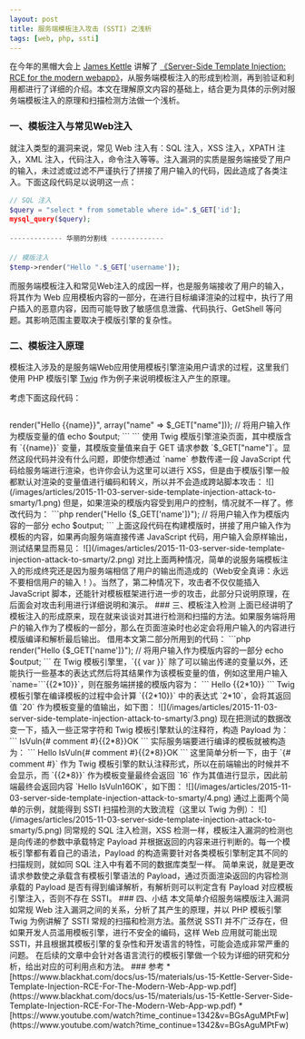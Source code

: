```yaml
---
layout: post
title: 服务端模板注入攻击 (SSTI) 之浅析
tags: [web, php, ssti]
---
```


在今年的黑帽大会上 [James Kettle](http://blog.portswigger.net/) 讲解了 [《Server-Side Template Injection: RCE for the modern webapp》](https://www.blackhat.com/docs/us-15/materials/us-15-Kettle-Server-Side-Template-Injection-RCE-For-The-Modern-Web-App-wp.pdf)，从服务端模板注入的形成到检测，再到验证和利用都进行了详细的介绍。本文在理解原文内容的基础上，结合更为具体的示例对服务端模板注入的原理和扫描检测方法做一个浅析。

### 一、模板注入与常见Web注入

就注入类型的漏洞来说，常见 Web 注入有：SQL 注入，XSS 注入，XPATH 注入，XML 注入，代码注入，命令注入等等。注入漏洞的实质是服务端接受了用户的输入，未过滤或过滤不严谨执行了拼接了用户输入的代码，因此造成了各类注入。下面这段代码足以说明这一点：

```php
// SQL 注入
$query = "select * from sometable where id=".$_GET['id'];
mysql_query($query);

------------- 华丽的分割线 -------------

// 模版注入
$temp->render("Hello ".$_GET['username']);
```

而服务端模板注入和常见Web注入的成因一样，也是服务端接收了用户的输入，将其作为 Web 应用模板内容的一部分，在进行目标编译渲染的过程中，执行了用户插入的恶意内容，因而可能导致了敏感信息泄露、代码执行、GetShell 等问题。其影响范围主要取决于模版引擎的复杂性。

### 二、模板注入原理

模板注入涉及的是服务端Web应用使用模板引擎渲染用户请求的过程，这里我们使用 PHP 模版引擎 [Twig](http://twig.sensiolabs.org/) 作为例子来说明模板注入产生的原理。

考虑下面这段代码：

```php
```
<?php
require_once dirname(__FILE__).'/../lib/Twig/Autoloader.php';
Twig_Autoloader::register(true);

$twig = new Twig_Environment(new Twig_Loader_String());
$output = $twig->render("Hello {{name}}", array("name" => $_GET["name"]));  // 将用户输入作为模版变量的值
echo $output;
```
```

使用 Twig 模版引擎渲染页面，其中模版含有 `{{name}}` 变量，其模版变量值来自于 GET 请求参数 `$_GET["name"]`。显然这段代码并没有什么问题，即使你想通过 `name` 参数传递一段 JavaScript 代码给服务端进行渲染，也许你会认为这里可以进行 XSS，但是由于模版引擎一般都默认对渲染的变量值进行编码和转义，所以并不会造成跨站脚本攻击：

![](/images/articles/2015-11-03-server-side-template-injection-attack-to-smarty/1.png)

但是，如果渲染的模版内容受到用户的控制，情况就不一样了。修改代码为：

```php
<?php
require_once dirname(__FILE__).'/../lib/Twig/Autoloader.php';
Twig_Autoloader::register(true);

$twig = new Twig_Environment(new Twig_Loader_String());
$output = $twig->render("Hello {$_GET['name']}");  // 将用户输入作为模版内容的一部分
echo $output;
```

上面这段代码在构建模版时，拼接了用户输入作为模板的内容，如果再向服务端直接传递 JavaScript 代码，用户输入会原样输出，测试结果显而易见：

![](/images/articles/2015-11-03-server-side-template-injection-attack-to-smarty/2.png)

对比上面两种情况，简单的说服务端模板注入的形成终究还是因为服务端相信了用户的输出而造成的（Web安全真谛：永远不要相信用户的输入！）。当然了，第二种情况下，攻击者不仅仅能插入 JavaScript 脚本，还能针对模板框架进行进一步的攻击，此部分只说明原理，在后面会对攻击利用进行详细说明和演示。

### 三、模板注入检测

上面已经讲明了模板注入的形成原来，现在就来谈谈对其进行检测和扫描的方法。如果服务端将用户的输入作为了模板的一部分，那么在页面渲染时也必定会将用户输入的内容进行模版编译和解析最后输出。

借用本文第二部分所用到的代码：

```php
<?php
require_once dirname(__FILE__).'/../lib/Twig/Autoloader.php';
Twig_Autoloader::register(true);

$twig = new Twig_Environment(new Twig_Loader_String());
$output = $twig->render("Hello {$_GET['name']}");  // 将用户输入作为模版内容的一部分
echo $output;
```

在 Twig 模板引擎里，`{{ var }}` 除了可以输出传递的变量以外，还能执行一些基本的表达式然后将其结果作为该模板变量的值，例如这里用户输入 `name=```{{2*10}}`，则在服务端拼接的模版内容为：

```
    Hello {{2*10}}
```
    
Twig 模板引擎在编译模板的过程中会计算 `{{2*10}}` 中的表达式 `2*10`，会将其返回值 `20` 作为模板变量的值输出，如下图：

![](/images/articles/2015-11-03-server-side-template-injection-attack-to-smarty/3.png)

现在把测试的数据改变一下，插入一些正常字符和 Twig 模板引擎默认的注释符，构造 Payload 为：

```
    IsVuln{# comment #}{{2*8}}OK
```
    
实际服务端要进行编译的模板就被构造为：

```
    Hello IsVuln{# comment #}{{2*8}}OK
```
    
这里简单分析一下，由于 `{# comment #}` 作为 Twig 模板引擎的默认注释形式，所以在前端输出的时候并不会显示，而 `{{2*8}}` 作为模板变量最终会返回 `16` 作为其值进行显示，因此前端最终会返回内容 `Hello IsVuln16OK`，如下图：
    
![](/images/articles/2015-11-03-server-side-template-injection-attack-to-smarty/4.png)

通过上面两个简单的示例，就能得到 SSTI 扫描检测的大致流程（这里以 Twig 为例）：

![](/images/articles/2015-11-03-server-side-template-injection-attack-to-smarty/5.png)

同常规的 SQL 注入检测，XSS 检测一样，模板注入漏洞的检测也是向传递的参数中承载特定 Payload 并根据返回的内容来进行判断的。每一个模板引擎都有着自己的语法，Payload 的构造需要针对各类模板引擎制定其不同的扫描规则，就如同 SQL 注入中有着不同的数据库类型一样。

简单来说，就是更改请求参数使之承载含有模板引擎语法的 Payload，通过页面渲染返回的内容检测承载的 Payload 是否有得到编译解析，有解析则可以判定含有 Payload 对应模板引擎注入，否则不存在 SSTI。

### 四、小结

本文简单介绍服务端模版注入漏洞如常规 Web 注入漏洞之间的关系，分析了其产生的原理，并以 PHP 模板引擎 Twig 为例讲解了 SSTI 常规的扫描和检测方法。虽然说 SSTI 并不广泛存在，但如果开发人员滥用模板引擎，进行不安全的编码，这样 Web 应用就可能出现 SSTI，并且根据其模板引擎的复杂性和开发语言的特性，可能会造成非常严重的问题。

在后续的文章中会针对各语言流行的模板引擎做一个较为详细的研究和分析，给出对应的可利用点和方法。

### 参考

* [https://www.blackhat.com/docs/us-15/materials/us-15-Kettle-Server-Side-Template-Injection-RCE-For-The-Modern-Web-App-wp.pdf](https://www.blackhat.com/docs/us-15/materials/us-15-Kettle-Server-Side-Template-Injection-RCE-For-The-Modern-Web-App-wp.pdf)
* [https://www.youtube.com/watch?time_continue=1342&v=BGsAguMPtFw](https://www.youtube.com/watch?time_continue=1342&v=BGsAguMPtFw)
